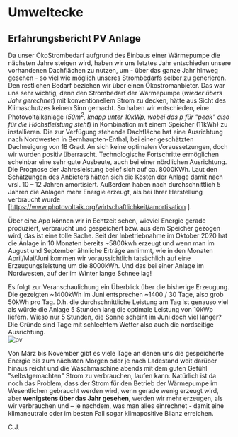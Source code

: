 ﻿# Umweltecke

## Erfahrungsbericht PV Anlage

Da unser ÖkoStrombedarf aufgrund des Einbaus einer Wärmepumpe die nächsten Jahre steigen wird, haben wir uns letztes Jahr entschieden unsere vorhandenen Dachflächen zu nutzen, um - über das ganze Jahr hinweg gesehen - so viel wie möglich unseres Strombedarfs selber zu generieren. Den restlichen Bedarf beziehen wir über einen Ökostromanbieter. Das war uns sehr wichtig, denn den Strombedarf der Wärmepumpe (*wieder übers Jahr gerechnet*) mit konventionellem Strom zu decken, hätte aus Sicht des Klimaschutzes keinen Sinn gemacht. So haben wir entschieden, eine Photovoltaikanlage (*$50m^2$, knapp unter 10kWp, wobei das p für "peak" also für die Höchstleistung steht*) in Kombination mit einem Speicher (11kWh) zu installieren. Die zur Verfügung stehende Dachfläche hat eine Ausrichtung nach Nordwesten in Bernhaupten-Enthal, bei einer geschätzten Dachneigung von 18 Grad. An sich keine optimalen Voraussetzungen, doch wir wurden positiv überrascht. Technologische Fortschritte ermöglichen scheinbar eine sehr gute Ausbeute, auch bei einer nördlichen Ausrichtung. Die Prognose der Jahresleistung belief sich auf ca. 8000KWh. Laut den Schätzungen des Anbieters hätten sich die Kosten der Anlage damit nach vrsl. 10 – 12 Jahren amortisiert. Außerdem haben nach durchschnittlich 5 Jahren die Anlagen mehr Energie erzeugt, als bei Ihrer Herstellung verbraucht wurde \[https://www.photovoltaik.org/wirtschaftlichkeit/amortisation \]. 

Über eine App können wir in Echtzeit sehen, wieviel Energie gerade produziert, verbraucht und gespeichert bzw. aus dem Speicher gezogen wird, das ist eine tolle Sache. Seit der Inbetriebnahme im Oktober 2020 hat die Anlage in 10 Monaten bereits ~5800kwh erzeugt und wenn man im August und September ähnliche Erträge annimmt, wie in den Monaten April/Mai/Juni kommen wir voraussichtlich tatsächlich auf eine Erzeugungsleistung um die 8000kWh. Und das bei einer Anlage im Nordwesten, auf der im Winter lange Schnee lag! 

Es folgt zur Veranschaulichung ein Überblick über die bisherige Erzeugung. Die gezeigten ~1400kWh im Juni entsprechen ~1400 / 30 Tage, also grob 50kWh pro Tag. D.h. die durchschnittliche Leistung am Tag ist genauso viel als würde die Anlage 5 Stunden lang die optimale Leistung von 10kWp liefern. Wieso nur 5 Stunden, die Sonne scheint im Juni doch viel länger? Die Gründe sind Tage mit schlechtem Wetter also auch die nordseitige Ausrichtung.<br/>
![pv](pv.png)

Von März bis November gibt es viele Tage an denen uns die gespeicherte Energie bis zum nächsten Morgen oder je nach Ladestand weit darüber hinaus reicht und die Waschmaschine abends mit dem guten Gefühl "selbstgemachten" Strom zu verbrauchen, laufen kann. Natürlich ist da noch das Problem, dass der Strom für den Betrieb der Wärmepumpe im Wesentlichen gebraucht werden wird, wenn gerade wenig erzeugt wird, aber **wenigstens über das Jahr gesehen**, werden wir mehr erzeugen, als wir verbrauchen und – je nachdem, was man alles einrechnet - damit eine klimaneutrale oder im besten Fall sogar klimapositive Bilanz erreichen.   

C.J.
